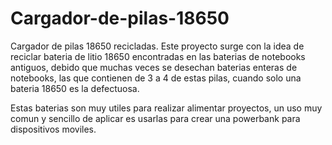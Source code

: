 # Cargador-de-pilas-18650
Cargador de pilas 18650 recicladas. 
Este proyecto surge con la idea de reciclar bateria de litio 18650 encontradas en las baterias de notebooks antiguos, debido que muchas veces se desechan baterias enteras de notebooks, las que contienen de 3 a 4 de estas pilas, cuando solo una bateria 18650 es la defectuosa. 

Estas baterias son muy utiles para realizar alimentar proyectos, un uso muy comun y sencillo de aplicar es usarlas para crear una powerbank para dispositivos moviles. 



